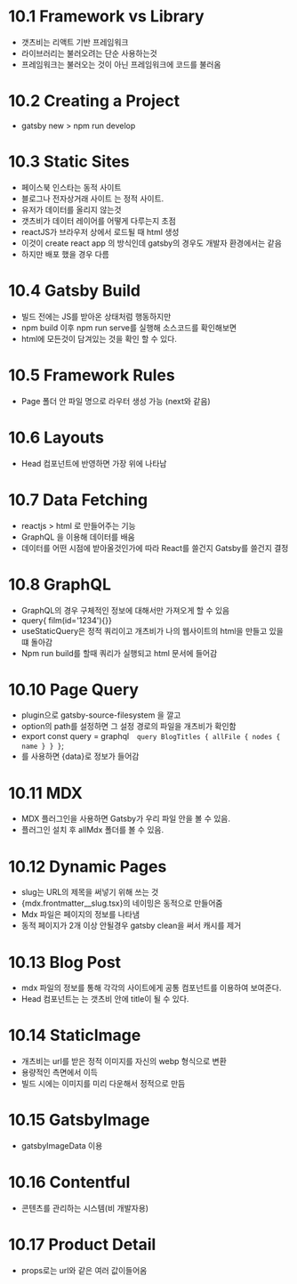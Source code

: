 # 10.1 Framework vs Library

- 갯츠비는 리액트 기반 프레임워크
- 라이브러리는 불러오려는 단순 사용하는것
- 프레임워크는 불러오는 것이 아닌 프레임워크에 코드를 불러옴

# 10.2 Creating a Project

- gatsby new > npm run develop

# 10.3 Static Sites

- 페이스북 인스타는 동적 사이트
- 블로그나 전자상거래 사이트 는 정적 사이트.
- 유저가 데이터를 올리지 않는것
- 갯츠비가 데이터 레이어를 어떻게 다루는지 초점
- reactJS가 브라우저 상에서 로드될 때 html 생성
- 이것이 create react app 의 방식인데 gatsby의 경우도 개발자 환경에서는 같음
- 하지만 배포 했을 경우 다름

# 10.4 Gatsby Build

- 빌드 전에는 JS를 받아온 상태처럼 행동하지만
- npm build 이후 npm run serve를 실행해 소스코드를 확인해보면
- html에 모든것이 담겨있는 것을 확인 할 수 있다.

# 10.5 Framework Rules

- Page 폴더 안 파일 명으로 라우터 생성 가능 (next와 같음)

# 10.6 Layouts

- Head 컴포넌트에 반영하면 가장 위에 나타남

# 10.7 Data Fetching

- reactjs > html 로 만들어주는 기능
- GraphQL 을 이용해 데이터를 배움
- 데이터를 어떤 시점에 받아올것인가에 따라 React를 쓸건지 Gatsby를 쓸건지 결정

# 10.8 GraphQL

- GraphQL의 경우 구체적인 정보에 대해서만 가져오게 할 수 있음
- query{ film(id='1234'){}}
- useStaticQuery은 정적 쿼리이고 개츠비가 나의 웹사이트의 html을 만들고 있을떄 돌아감
- Npm run build를 할때 쿼리가 실행되고 html 문서에 들어감

# 10.10 Page Query

- plugin으로 gatsby-source-filesystem 을 깔고
- option의 path를 설정하면 그 설정 경로의 파일을 개츠비가 확인함
- export const query = graphql`  query BlogTitles {
  allFile {
    nodes {
      name
    }
  }
}`;
- 를 사용하면 {data}로 정보가 들어감

# 10.11 MDX

- MDX 플러그인을 사용하면 Gatsby가 우리 파일 안을 볼 수 있음.
- 플러그인 설치 후 allMdx 폴더를 볼 수 있음.

# 10.12 Dynamic Pages

- slug는 URL의 제목을 써넣기 위해 쓰는 것
- {mdx.frontmatter\_\_slug.tsx}의 네이밍은 동적으로 만들어줌
- Mdx 파일은 페이지의 정보를 나타냄
- 동적 페이지가 2개 이상 안될경우 gatsby clean을 써서 캐시를 제거

# 10.13 Blog Post

- mdx 파일의 정보를 통해 각각의 사이트에게 공통 컴포넌트를 이용하여 보여준다.
- Head 컴포넌트는 는 갯츠비 안에 title이 될 수 있다.

# 10.14 StaticImage

- 개츠비는 url를 받은 정적 이미지를 자신의 webp 형식으로 변환
- 용량적인 측면에서 이득
- 빌드 시에는 이미지를 미리 다운해서 정적으로 만듬

# 10.15 GatsbyImage

- gatsbyImageData 이용

# 10.16 Contentful

- 콘텐츠를 관리하는 시스템(비 개발자용)

# 10.17 Product Detail

- props로는 url와 같은 여러 값이들어옴
